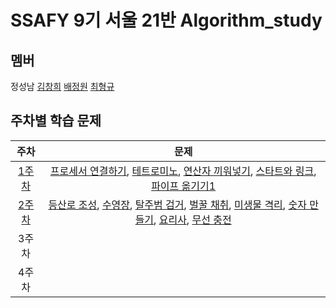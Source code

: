 # SSAFY 9기 서울 21반 Algorithm_study

## 멤버

정성남
[김창희](https://github.com/changkim1)
[배정원](https://github.com/Baejw0111)
[최형규](https://github.com/ChoiHyeongGyu)

## 주차별 학습 문제

|주차|문제|
|:---:|:---:|
|[1주차](https://github.com/changkim1/algorithm_study/tree/main/week1)|[프로세서 연결하기](https://swexpertacademy.com/main/code/problem/problemDetail.do?contestProbId=AV4suNtaXFEDFAUf&&), [테트로미노](https://www.acmicpc.net/problem/14500), [연산자 끼워넣기](https://www.acmicpc.net/problem/14888), [스타트와 링크](https://www.acmicpc.net/problem/14889), [파이프 옮기기1](https://www.acmicpc.net/problem/17070)|
|[2주차](https://github.com/changkim1/algorithm_study/tree/main/week2)|[등산로 조성](https://swexpertacademy.com/main/code/problem/problemDetail.do?contestProbId=AV5PoOKKAPIDFAUq), [수영장](https://swexpertacademy.com/main/code/problem/problemDetail.do?contestProbId=AV5PpFQaAQMDFAUq), [탈주범 검거](https://swexpertacademy.com/main/code/problem/problemDetail.do?contestProbId=AV5PpLlKAQ4DFAUq), [벌꿀 채취](https://swexpertacademy.com/main/code/problem/problemDetail.do?contestProbId=AV5V4A46AdIDFAWu), [미생물 격리](https://swexpertacademy.com/main/code/problem/problemDetail.do?contestProbId=AV597vbqAH0DFAVl), [숫자 만들기](https://swexpertacademy.com/main/code/problem/problemDetail.do?contestProbId=AWIeRZV6kBUDFAVH), [요리사](https://swexpertacademy.com/main/code/problem/problemDetail.do?contestProbId=AWIeUtVakTMDFAVH), [무선 충전](https://swexpertacademy.com/main/code/problem/problemDetail.do?contestProbId=AWXRDL1aeugDFAUo)|
|3주차||
|4주차||
